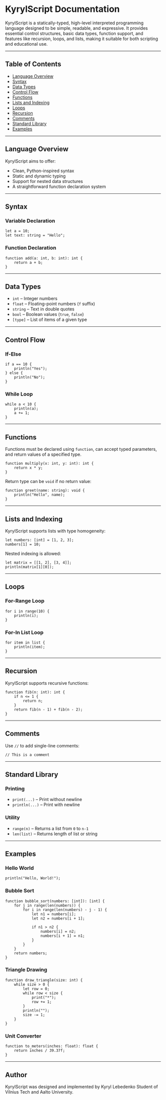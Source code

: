 # KyrylScript Documentation

KyrylScript is a statically-typed, high-level interpreted programming language designed to be simple, readable, and expressive. It provides essential control structures, basic data types, function support, and features like recursion, loops, and lists, making it suitable for both scripting and educational use.

---

## Table of Contents
- [Language Overview](#language-overview)
- [Syntax](#syntax)
- [Data Types](#data-types)
- [Control Flow](#control-flow)
- [Functions](#functions)
- [Lists and Indexing](#lists-and-indexing)
- [Loops](#loops)
- [Recursion](#recursion)
- [Comments](#comments)
- [Standard Library](#standard-library)
- [Examples](#examples)

---

## Language Overview
KyrylScript aims to offer:
- Clean, Python-inspired syntax
- Static and dynamic typing
- Support for nested data structures
- A straightforward function declaration system

---

## Syntax
### Variable Declaration
```ks
let a = 10;
let text: string = "Hello";
```

### Function Declaration
```ks
function add(a: int, b: int): int {
    return a + b;
}
```

---

## Data Types
- `int` – Integer numbers
- `float` – Floating-point numbers (`f` suffix)
- `string` – Text in double quotes
- `bool` – Boolean values (`true`, `false`)
- `[type]` – List of items of a given type

---

## Control Flow
### If-Else
```ks
if a == 10 {
    println("Yes");
} else {
    println("No");
}
```

### While Loop
```ks
while a < 10 {
    println(a);
    a += 1;
}
```

---

## Functions
Functions must be declared using `function`, can accept typed parameters, and return values of a specified type.

```ks
function multiply(x: int, y: int): int {
    return x * y;
}
```

Return type can be `void` if no return value:
```ks
function greet(name: string): void {
    println("Hello", name);
}
```

---

## Lists and Indexing
KyrylScript supports lists with type homogeneity:
```ks
let numbers: [int] = [1, 2, 3];
numbers[1] = 10;
```
Nested indexing is allowed:
```ks
let matrix = [[1, 2], [3, 4]];
println(matrix[1][0]);
```

---

## Loops
### For-Range Loop
```ks
for i in range(10) {
    println(i);
}
```

### For-In List Loop
```ks
for item in list {
    println(item);
}
```

---

## Recursion
KyrylScript supports recursive functions:
```ks
function fib(n: int): int {
    if n <= 1 {
        return n;
    }
    return fib(n - 1) + fib(n - 2);
}
```

---

## Comments
Use `//` to add single-line comments:
```ks
// This is a comment
```

---

## Standard Library
### Printing
- `print(...)` – Print without newline
- `println(...)` – Print with newline

### Utility
- `range(n)` – Returns a list from `0` to `n-1`
- `len(list)` – Returns length of list or string

---

## Examples
### Hello World
```ks
println("Hello, World!");
```

### Bubble Sort
```ks
function bubble_sort(numbers: [int]): [int] {
    for j in range(len(numbers)) {
        for i in range(len(numbers) - j - 1) {
            let n1 = numbers[i];
            let n2 = numbers[i + 1];

            if n1 > n2 {
                numbers[i] = n2;
                numbers[i + 1] = n1;
            }
        }
    }
    return numbers;
}
```

### Triangle Drawing
```ks
function draw_triangle(size: int) {
    while size > 0 {
        let row = 0;
        while row < size {
            print("*");
            row += 1;
        }
        println("");
        size -= 1;
    }
}
```

### Unit Converter
```ks
function to_meters(inches: float): float {
    return inches / 39.37f;
}
```

---

## Author
KyrylScript was designed and implemented by Kyryl Lebedenko Student of Vilnius Tech and Aalto University.

